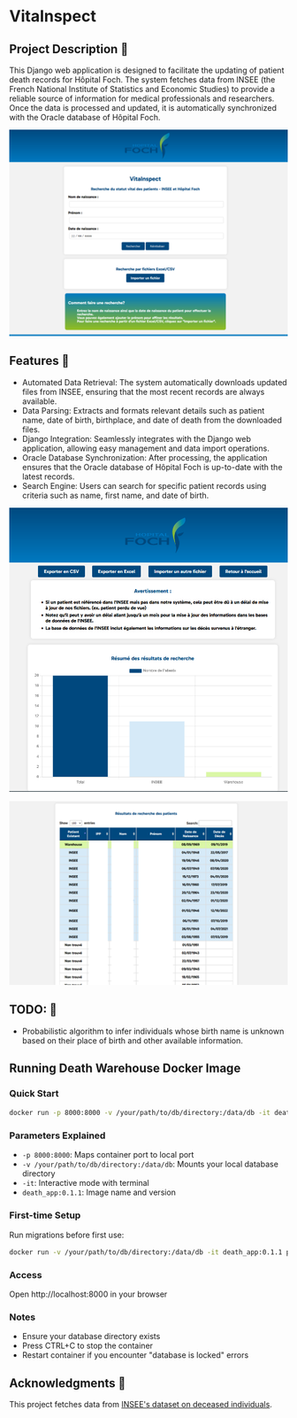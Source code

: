 # VitaInspect

## Project Description 🏨

This Django web application is designed to facilitate the updating of patient death records for Hôpital Foch. The system fetches data from INSEE (the French National Institute of Statistics and Economic Studies) to provide a reliable source of information for medical professionals and researchers. Once the data is processed and updated, it is automatically synchronized with the Oracle database of Hôpital Foch.

<p align="center">
    <img src="./readme_images/CaptureHome.PNG" width="700">
</p>

## Features 🚒

- Automated Data Retrieval: The system automatically downloads updated files from INSEE, ensuring that the most recent records are always available.
- Data Parsing: Extracts and formats relevant details such as patient name, date of birth, birthplace, and date of death from the downloaded files.
- Django Integration: Seamlessly integrates with the Django web application, allowing easy management and data import operations.
- Oracle Database Synchronization: After processing, the application ensures that the Oracle database of Hôpital Foch is up-to-date with the latest records.
- Search Engine: Users can search for specific patient records using criteria such as name, first name, and date of birth. 

<p align="center">
    <img src="./readme_images/CaptureResumeResult.PNG" width="700">
</p>

<p align="center">
    <img src="./readme_images/CaptureResultatRecherche.png" width="700">
</p>


## TODO: 📝 

- Probabilistic algorithm to infer individuals whose birth name is unknown based on their place of birth and other available information.

## Running Death Warehouse Docker Image

### Quick Start

```bash
docker run -p 8000:8000 -v /your/path/to/db/directory:/data/db -it death_app:0.1.1
```

### Parameters Explained
- `-p 8000:8000`: Maps container port to local port
- `-v /your/path/to/db/directory:/data/db`: Mounts your local database directory
- `-it`: Interactive mode with terminal
- `death_app:0.1.1`: Image name and version

### First-time Setup
Run migrations before first use:
```bash
docker run -v /your/path/to/db/directory:/data/db -it death_app:0.1.1 python death_warehouse_webapp/manage.py migrate
```

### Access
Open http://localhost:8000 in your browser

### Notes
- Ensure your database directory exists
- Press CTRL+C to stop the container
- Restart container if you encounter "database is locked" errors

## Acknowledgments 💊
This project fetches data from [INSEE's dataset on deceased individuals](https://www.data.gouv.fr/fr/datasets/fichier-des-personnes-decedees/).



